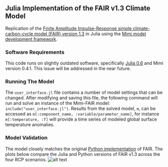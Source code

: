 ## Julia Implementation of the FAIR v1.3 Climate Model

Replication of the [Finite Amplitude Impulse-Response simple climate-carbon-cycle model (FAIR) version 1.3](https://github.com/OMS-NetZero/FAIR) in Julia using the [Mimi model development framework](https://github.com/mimiframework/Mimi.jl).

### Software Requirements

This code runs on slightly outdated software, specifically [Julia 0.6](https://julialang.org/downloads/oldreleases.html) and Mimi version 0.4.1. This issue will be addressed in the near future.

### Running The Model
The `user_interface.jl` file contains a number of model settings that can be changed. After modifying and saving this file, the following command will run and solve an instance of the Mimi-FAIR model:
`include("user_interface.jl")`. Results from the solved model, `m`, can be accessed as `m[:component_name, :variable/parameter_name]`, for instance `m[:temperature, :T]` will provide a time series of modeled global surface temperature anomalies.

### Model Validation
The model closely matches the original [Python implementation](https://github.com/OMS-NetZero/FAIR) of FAIR. The plots below compare the Julia and Python versions of FAIR v1.3 across the four RCP scenarios. ![alt text](https://github.com/FrankErrickson/mimi_fair_v13/blob/master/Mimi%20vs%20Python%20FAIR.png)
